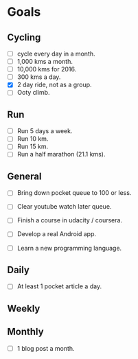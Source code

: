 # Goals

## Cycling
- [ ] cycle every day in a month.
- [ ] 1,000 kms a month.
- [ ] 10,000 kms for 2016.
- [ ] 300 kms a day.
- [x] 2 day ride, not as a group.
- [ ] Ooty climb.

## Run
- [ ] Run 5 days a week.
- [ ] Run 10 km.
- [ ] Run 15 km.
- [ ] Run a half marathon (21.1 kms).

## General
- [ ] Bring down pocket queue to 100 or less.
- [ ] Clear youtube watch later queue.
- [ ] Finish a course in udacity / coursera.
- [ ] Develop a real Android app.
- [ ] Learn a new programming language.


## Daily
- [ ] At least 1 pocket article a day.

## Weekly

## Monthly
- [ ] 1 blog post a month.
